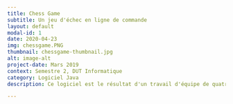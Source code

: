 ```yaml
---
title: Chess Game
subtitle: Un jeu d'échec en ligne de commande
layout: default
modal-id: 1
date: 2020-04-23
img: chessgame.PNG
thumbnail: chessgame-thumbnail.jpg
alt: image-alt
project-date: Mars 2019
context: Semestre 2, DUT Informatique
category: Logiciel Java
description: Ce logiciel est le résultat d'un travail d'équipe de quatre personnes, dont j'étais la cheffe de projet. Il fut réalisé dans le cadre du module Projet tutoré - Planification de projet, durant le semestre 2 du DUT Informatique de Nice. Le but était de développer un jeu d'échec en ligne de commande. 

---
```

